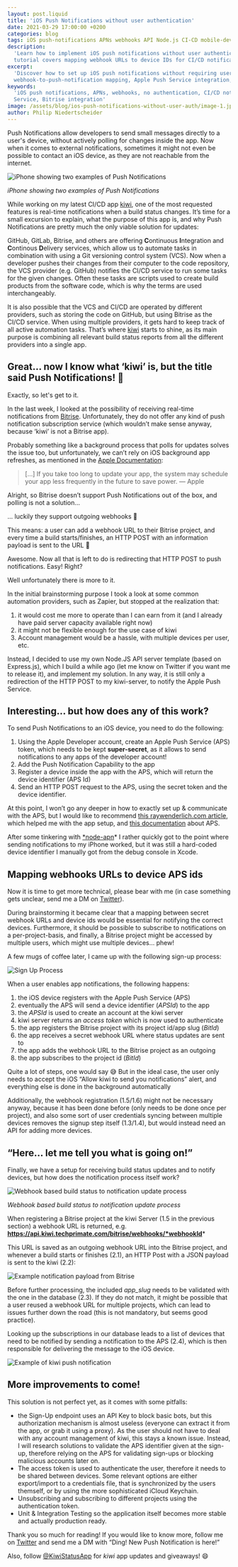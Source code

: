```yaml
---
layout: post.liquid
title: 'iOS Push Notifications without user authentication'
date: 2021-03-29 17:00:00 +0200
categories: blog
tags: iOS push-notifications APNs webhooks API Node.js CI-CD mobile-development
description:
  'Learn how to implement iOS push notifications without user authentication using webhooks and Apple Push Service. This
  tutorial covers mapping webhook URLs to device IDs for CI/CD notifications.'
excerpt:
  'Discover how to set up iOS push notifications without requiring user authentication. Learn about
  webhook-to-push-notification mapping, Apple Push Service integration, and automated CI/CD build notifications.'
keywords:
  'iOS push notifications, APNs, webhooks, no authentication, CI/CD notifications, mobile development, Apple Push
  Service, Bitrise integration'
image: /assets/blog/ios-push-notifications-without-user-auth/image-1.jpeg
author: Philip Niedertscheider
---
```


Push Notifications allow developers to send small messages directly to a user's device, without actively polling for
changes inside the app. Now when it comes to external notifications, sometimes it might not even be possible to contact
an iOS device, as they are not reachable from the internet.

![iPhone showing two examples of Push Notifications](/assets/blog/ios-push-notifications-without-user-auth/image-1.jpeg)

_iPhone showing two examples of Push Notifications_

While working on my latest CI/CD app [kiwi](https://techprimate.com/kiwi), one of the most requested features is
real-time notifications when a build status changes. It’s time for a small excursion to explain, what the purpose of
this app is, and why Push Notifications are pretty much the only viable solution for updates:

GitHub, GitLab, Bitrise, and others are offering **C**ontinuous **I**ntegration and **C**ontinous **D**elivery services,
which allow us to automate tasks in combination with using a Git versioning control system (VCS). Now when a developer
pushes their changes from their computer to the code repository, the VCS provider (e.g. GitHub) notifies the CI/CD
service to run some tasks for the given changes. Often these tasks are scripts used to create build products from the
software code, which is why the terms are used interchangeably.

It is also possible that the VCS and CI/CD are operated by different providers, such as storing the code on GitHub, but
using Bitrise as the CI/CD service. When using multiple providers, it gets hard to keep track of all active automation
tasks. That’s where [kiwi](http://techprimate.com/kiwi) starts to shine, as its main purpose is combining all relevant
build status reports from all the different providers into a single app.

## Great… now I know what ‘kiwi’ is, but the title said Push Notifications! 🤨

Exactly, so let's get to it.

In the last week, I looked at the possibility of receiving real-time notifications from [Bitrise](http://bitrise.io).
Unfortunately, they do not offer any kind of push notification subscription service (which wouldn’t make sense anyway,
because ‘kiwi’ is not a Bitrise app).

Probably something like a background process that polls for updates solves the issue too, but unfortunately, we can’t
rely on iOS background app refreshes, as mentioned in the
[Apple Documentation](https://developer.apple.com/documentation/uikit/app_and_environment/scenes/preparing_your_ui_to_run_in_the_background/updating_your_app_with_background_app_refresh):

> […] If you take too long to update your app, the system may schedule your app less frequently in the future to save
> power. — Apple

Alright, so Bitrise doesn’t support Push Notifications out of the box, and polling is not a solution…

… luckily they support outgoing webhooks 🎉

This means: a user can add a webhook URL to their Bitrise project, and every time a build starts/finishes, an HTTP POST
with an information payload is sent to the URL 🥳

Awesome. Now all that is left to do is redirecting that HTTP POST to push notifications. Easy! Right?

Well unfortunately there is more to it.

In the initial brainstorming purpose I took a look at some common automation providers, such as Zapier, but stopped at
the realization that:

1. it would cost me more to operate than I can earn from it (and I already have paid server capacity available right
   now)
2. it might not be flexible enough for the use case of kiwi
3. Account management would be a hassle, with multiple devices per user, etc.

Instead, I decided to use my own Node.JS API server template (based on Express.js), which I build a while ago (let me
know on Twitter if you want me to release it), and implement my solution. In any way, it is still only a redirection of
the HTTP POST to my kiwi-server, to notify the Apple Push Service.

## Interesting… but how does any of this work?

To send Push Notifications to an iOS device, you need to do the following:

1. Using the Apple Developer account, create an Apple Push Service (APS) token, which needs to be kept **super-secret**,
   as it allows to send notifications to any apps of the developer account!
2. Add the Push Notification Capability to the app
3. Register a device inside the app with the APS, which will return the device identifier (APS Id)
4. Send an HTTP POST request to the APS, using the secret token and the device identifier.

At this point, I won’t go any deeper in how to exactly set up & communicate with the APS, but I would like to recommend
[this raywenderlich.com article](https://www.raywenderlich.com/11395893-push-notifications-tutorial-getting-started),
which helped me with the app setup, and
[this documentation](https://developer.apple.com/library/archive/documentation/NetworkingInternet/Conceptual/RemoteNotificationsPG/APNSOverview.html)
about APS.

After some tinkering with [\*node-apn](https://github.com/node-apn/node-apn)\* I rather quickly got to the point where
sending notifications to my iPhone worked, but it was still a hard-coded device identifier I manually got from the debug
console in Xcode.

## Mapping webhooks URLs to device APS ids

Now it is time to get more technical, please bear with me (in case something gets unclear, send me a DM on
[Twitter](https://twitter.com/philprimes)).

During brainstorming it became clear that a mapping between secret webhook URLs and device ids would be essential for
notifying the correct devices. Furthermore, it should be possible to subscribe to notifications on a per-project-basis,
and finally, a Bitrise project might be accessed by multiple users, which might use multiple devices… phew!

A few mugs of coffee later, I came up with the following sign-up process:

![Sign Up Process](/assets/blog/ios-push-notifications-without-user-auth/image-2.png)

When a user enables app notifications, the following happens:

1. the iOS device registers with the Apple Push Service (APS)
2. eventually the APS will send a device identifier (_APSId_) to the app
3. the _APSId_ is used to create an account at the kiwi server
4. kiwi server returns an _access token_ which is now used to authenticate
5. the app registers the Bitrise project with its project id/app slug (_BitId_)
6. the app receives a secret webhook URL where status updates are sent to
7. the app adds the webhook URL to the Bitrise project as an outgoing
8. the app subscribes to the project id (_BitId_)

Quite a lot of steps, one would say 😅 But in the ideal case, the user only needs to accept the iOS “Allow kiwi to send
you notifications” alert, and everything else is done in the background automatically

Additionally, the webhook registration (1.5/1.6) might not be necessary anyway, because it has been done before (only
needs to be done once per project), and also some sort of user credentials syncing between multiple devices removes the
signup step itself (1.3/1.4), but would instead need an API for adding more devices.

## “Here… let me tell you what is going on!”

Finally, we have a setup for receiving build status updates and to notify devices, but how does the notification process
itself work?

![Webhook based build status to notification update process](/assets/blog/ios-push-notifications-without-user-auth/image-3.png)

_Webhook based build status to notification update process_

When registering a Bitrise project at the kiwi Server (1.5 in the previous section) a webhook URL is returned, e.g.
**https://api.kiwi.techprimate.com/bitrise/webhooks/*webhookId***

This URL is saved as an outgoing webhook URL into the Bitrise project, and whenever a build starts or finishes (2.1), an
HTTP Post with a JSON payload is sent to the kiwi (2.2):

![Example notification payload from Bitrise](/assets/blog/ios-push-notifications-without-user-auth/image-4.png)

Before further processing, the included _app_slug_ needs to be validated with the one in the database (2.3). If they do
not match, it might be possible that a user reused a webhook URL for multiple projects, which can lead to issues further
down the road (this is not mandatory, but seems good practice).

Looking up the subscriptions in our database leads to a list of devices that need to be notified by sending a
notification to the APS (2.4), which is then responsible for delivering the message to the iOS device.

![Example of kiwi push notification](/assets/blog/ios-push-notifications-without-user-auth/image-5.jpeg)

## More improvements to come!

This solution is not perfect yet, as it comes with some pitfalls:

- the Sign-Up endpoint uses an API Key to block basic bots, but this authorization mechanism is almost useless (everyone
  can extract it from the app, or grab it using a proxy). As the user should not have to deal with any account
  management of kiwi, this stays a known issue. Instead, I will research solutions to validate the APS identifier given
  at the sign-up, therefore relying on the APS for validating sign-ups or blocking malicious accounts later on.
- The access token is used to authenticate the user, therefore it needs to be shared between devices. Some relevant
  options are either export/import to a credentials file, that is synchronized by the users themself, or by using the
  more sophisticated iCloud Keychain.
- Unsubscribing and subscribing to different projects using the authentication token.
- Unit & Integration Testing so the application itself becomes more stable and actually production ready.

Thank you so much for reading! If you would like to know more, follow me on [Twitter](https://twitter.com/philprimes)
and send me a DM with “Ding! New Push Notification is here!”

Also, follow [@KiwiStatusApp](http://twitter.com/KiwiStatusApp) for _kiwi_ app updates and giveaways! 😄
